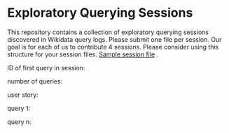 # Exploratory Querying Sessions
This repository contains a collection of exploratory querying sessions discovered in Wikidata query logs. Please submit one file per session. Our goal is for each of us to contribute 4 sessions.
Please consider using this structure for your session files. [Sample session file](https://github.com/hartig/ExploratoryQueryingSessions/blob/main/Kat/universitiesChile.txt) .

ID of first query in session: 

number of queries:

user story:

query 1:

query n:
